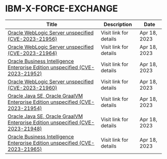 

# IBM-X-FORCE-EXCHANGE

 |Title|Description|Date|
 |---|---|---|
 |[Oracle WebLogic Server unspecified (CVE-2023-21956)](https://exchange.xforce.ibmcloud.com/activity/list?filter=Vulnerabilities)|Visit link for details|Apr 18, 2023|
 |[Oracle WebLogic Server unspecified (CVE-2023-21964)](https://exchange.xforce.ibmcloud.com/activity/list?filter=Vulnerabilities)|Visit link for details|Apr 18, 2023|
 |[Oracle Business Intelligence Enterprise Edition unspecified (CVE-2023-21952)](https://exchange.xforce.ibmcloud.com/activity/list?filter=Vulnerabilities)|Visit link for details|Apr 18, 2023|
 |[Oracle WebLogic Server unspecified (CVE-2023-21960)](https://exchange.xforce.ibmcloud.com/activity/list?filter=Vulnerabilities)|Visit link for details|Apr 18, 2023|
 |[Oracle Java SE, Oracle GraalVM Enterprise Edition unspecified (CVE-2023-21954)](https://exchange.xforce.ibmcloud.com/activity/list?filter=Vulnerabilities)|Visit link for details|Apr 18, 2023|
 |[Oracle Java SE, Oracle GraalVM Enterprise Edition unspecified (CVE-2023-21948)](https://exchange.xforce.ibmcloud.com/activity/list?filter=Vulnerabilities)|Visit link for details|Apr 18, 2023|
 |[Oracle Business Intelligence Enterprise Edition unspecified (CVE-2023-21965)](https://exchange.xforce.ibmcloud.com/activity/list?filter=Vulnerabilities)|Visit link for details|Apr 18, 2023|
 